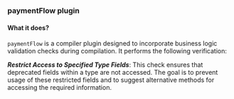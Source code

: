 ### paymentFlow plugin

#### What it does?

`paymentFlow` is a compiler plugin designed to incorporate business logic validation checks during compilation. It performs the following verification:

***Restrict Access to Specified Type Fields***: This check ensures that deprecated fields within a type are not accessed. The goal is to prevent usage of these restricted fields and to suggest alternative methods for accessing the required information.